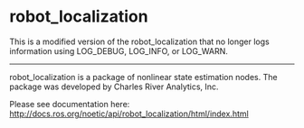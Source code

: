 robot_localization
==================
This is a modified version of the robot_localization that no longer logs information using LOG_DEBUG, LOG_INFO, or LOG_WARN.

-------------

robot_localization is a package of nonlinear state estimation nodes. The package was developed by Charles River Analytics, Inc.

Please see documentation here: http://docs.ros.org/noetic/api/robot_localization/html/index.html
